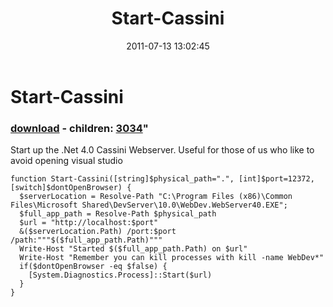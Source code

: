 ﻿---
pid:            2789
parent:         0
children:       3034
poster:         George Mauer
title:          Start-Cassini
date:           2011-07-13 13:02:45
format:         posh
---

# Start-Cassini

### [download](2789.ps1) - children: [3034](3034.md)"

Start up the .Net 4.0 Cassini Webserver. Useful for those of us who like to avoid opening visual studio 

```posh
function Start-Cassini([string]$physical_path=".", [int]$port=12372, [switch]$dontOpenBrowser) {
  $serverLocation = Resolve-Path "C:\Program Files (x86)\Common Files\Microsoft Shared\DevServer\10.0\WebDev.WebServer40.EXE";
  $full_app_path = Resolve-Path $physical_path
  $url = "http://localhost:$port"
  &($serverLocation.Path) /port:$port /path:"""$($full_app_path.Path)"""
  Write-Host "Started $($full_app_path.Path) on $url"
  Write-Host "Remember you can kill processes with kill -name WebDev*"
  if($dontOpenBrowser -eq $false) {
    [System.Diagnostics.Process]::Start($url)
  }
}

```
